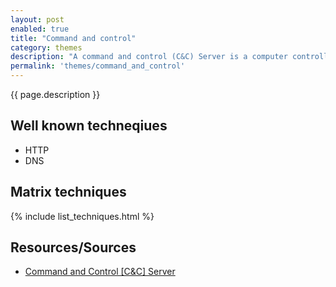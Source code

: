 ```yaml
---
layout: post
enabled: true
title: "Command and control"
category: themes
description: "A command and control (C&C) Server is a computer controlled by an attacker or cybercriminal which is used to send commands to systems compromised by malware and receive stolen data from a target network."
permalink: 'themes/command_and_control'
---
```

{{ page.description }}

## Well known techneqiues

* HTTP
* DNS

## Matrix techniques
{% include list_techniques.html %}

## Resources/Sources

* [Command and Control [C&C] Server](https://www.trendmicro.com/vinfo/us/security/definition/command-and-control-server)